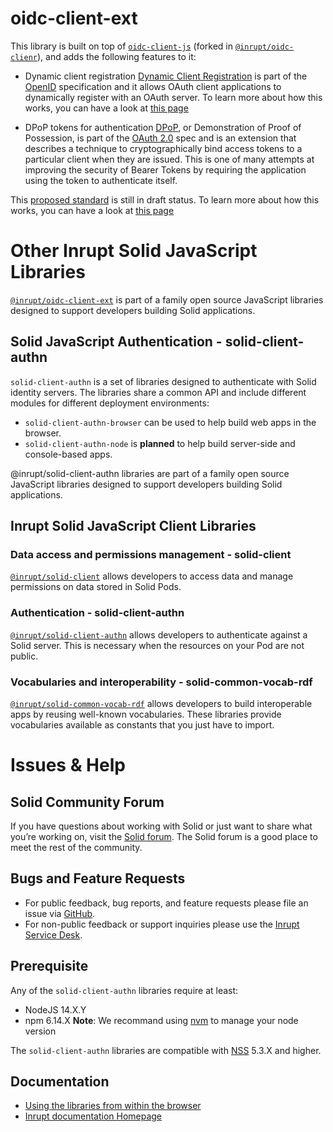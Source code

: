 # oidc-client-ext

This library is built on top of [`oidc-client-js`](https://github.com/IdentityModel/oidc-client-js) (forked in [`@inrupt/oidc-clienr`](https://github.com/inrupt/oidc-client-js)), and adds the following features to it:

- Dynamic client registration
  [Dynamic Client Registration](https://openid.net/specs/openid-connect-registration-1_0.html) is part of the [OpenID](https://openid.net) specification and it allows OAuth client applications to dynamically register with an OAuth server.
  To learn more about how this works, you can have a look at [this page](https://curity.io/resources/architect/openid-connect/openid-connect-understanding-dcr/)

- DPoP tokens for authentication
  [DPoP](https://oauth.net/2/dpop/), or Demonstration of Proof of Possession, is part of the [OAuth 2.0](https://oauth.net/2/) spec and is an extension that describes a technique to cryptographically bind access tokens to a particular client when they are issued. This is one of many attempts at improving the security of Bearer Tokens by requiring the application using the token to authenticate itself.

This [proposed standard](https://tools.ietf.org/html/draft-fett-oauth-dpop-04) is still in draft status.
To learn more about how this works, you can have a look at [this page](https://curity.io/resources/architect/oauth/dpop-overview/)

# Other Inrupt Solid JavaScript Libraries

[`@inrupt/oidc-client-ext`](https://www.npmjs.com/package/@inrupt/oidc-client-ext) is part of a family open source JavaScript libraries designed to support developers building Solid applications.

## Solid JavaScript Authentication - solid-client-authn

`solid-client-authn` is a set of libraries designed to authenticate with Solid identity servers.
The libraries share a common API and include different modules for different deployment environments:

- `solid-client-authn-browser` can be used to help build web apps in the browser.
- `solid-client-authn-node` is **planned** to help build server-side and console-based apps.

@inrupt/solid-client-authn libraries are part of a family open source JavaScript libraries designed to support developers building Solid applications.

## Inrupt Solid JavaScript Client Libraries

### Data access and permissions management - solid-client

[`@inrupt/solid-client`](https://docs.inrupt.com/client-libraries/solid-client-js/) allows developers to access data and manage permissions on data stored in Solid Pods.

### Authentication - solid-client-authn

[`@inrupt/solid-client-authn`](https://github.com/inrupt/solid-client-authn) allows developers to authenticate against a Solid server. This is necessary when the resources on your Pod are not public.

### Vocabularies and interoperability - solid-common-vocab-rdf

[`@inrupt/solid-common-vocab-rdf`](https://github.com/inrupt/solid-common-vocab-rdf) allows developers to build interoperable apps by reusing well-known vocabularies. These libraries provide vocabularies available as constants that you just have to import.

# Issues & Help

## Solid Community Forum

If you have questions about working with Solid or just want to share what you’re working on, visit the [Solid forum](https://forum.solidproject.org/). The Solid forum is a good place to meet the rest of the community.

## Bugs and Feature Requests

- For public feedback, bug reports, and feature requests please file an issue via [GitHub](https://github.com/inrupt/solid-client-authn/issues/).
- For non-public feedback or support inquiries please use the [Inrupt Service Desk](https://inrupt.atlassian.net/servicedesk).

## Prerequisite

Any of the `solid-client-authn` libraries require at least:

- NodeJS 14.X.Y
- npm 6.14.X
  **Note**: We recommand using [nvm](https://github.com/nvm-sh/nvm) to manage your node version

The `solid-client-authn` libraries are compatible with [NSS](https://github.com/solid/node-solid-server/releases/tag/v5.3.0) 5.3.X and higher.

## Documentation

- [Using the libraries from within the browser](./docs/browser.md)
- [Inrupt documentation Homepage](https://docs.inrupt.com/)
